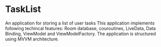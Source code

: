 # TaskList
An application for storing a list of user tasks
This application implements following techincal features: 
Room database, couroutines, LiveData, Data Binding, 
ViewModel and ViewModelFactory. 
The application is structured using MVVM architecture.

